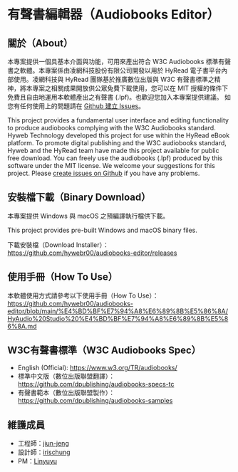 # 有聲書編輯器（Audiobooks Editor）

## 關於（About）

本專案提供一個具基本介面與功能，可用來產出符合 W3C Audiobooks 標準有聲書之軟體。本專案係由凌網科技股份有限公司開發以用於 HyRead 電子書平台內部使用。凌網科技與 HyRead 團隊基於推廣數位出版與 W3C 有聲書標準之精神，將本專案之相關成果開放供公眾免費下載使用，您可以在 MIT 授權的條件下免費且自由地運用本軟體產出之有聲書 (.lpf)。也歡迎您加入本專案提供建議。 
如您有任何使用上的問題請在 [Github 建立 Issues](https://github.com/hywebr00/audiobooks-editor/issues)。

This project provides a fundamental user interface and editing functionality to produce audiobooks complying with the W3C Audiobooks standard. Hyweb Technology developed this project for use within the HyRead eBook platform. To promote digital publishing and the W3C audiobooks standard, Hyweb and the HyRead team have made this project available for public free download. You can freely use the audiobooks (.lpf) produced by this software under the MIT license. We welcome your suggestions for this project. Please [create issues on Github](https://github.com/hywebr00/audiobooks-editor/issues) if you have any problems.

## 安裝檔下載（Binary Download）

本專案提供 Windows 與 macOS 之預編譯執行檔供下載。

This project provides pre-built Windows and macOS binary files.

下載安裝檔（Download Installer）：https://github.com/hywebr00/audiobooks-editor/releases

## 使用手冊（How To Use）

本軟體使用方式請參考以下使用手冊（How To Use）：https://github.com/hywebr00/audiobooks-editor/blob/main/%E4%BD%BF%E7%94%A8%E6%89%8B%E5%86%8A/HyAudio%20Studio%20%E4%BD%BF%E7%94%A8%E6%89%8B%E5%86%8A.md

## W3C有聲書標準（W3C Audiobooks Spec）

- English (Official): https://www.w3.org/TR/audiobooks/
- 標準中文版（數位出版聯盟翻譯）：https://github.com/dpublishing/audiobooks-specs-tc
- 有聲書範本（數位出版聯盟製作）：https://github.com/dpublishing/audiobooks-samples

## 維護成員

- 工程師：[jiun-jeng](https://github.com/jiun-jeng)
- 設計師：[irischung](https://github.com/irischung)
- PM：[Linyuyu](https://github.com/Linyuyu)


